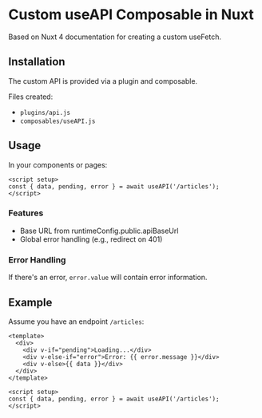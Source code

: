 # Custom useAPI Composable in Nuxt

Based on Nuxt 4 documentation for creating a custom useFetch.

## Installation

The custom API is provided via a plugin and composable.

Files created:
- `plugins/api.js`
- `composables/useAPI.js`

## Usage

In your components or pages:

```vue
<script setup>
const { data, pending, error } = await useAPI('/articles');
</script>
```

### Features
- Base URL from runtimeConfig.public.apiBaseUrl
- Global error handling (e.g., redirect on 401)

### Error Handling
If there's an error, `error.value` will contain error information.

## Example

Assume you have an endpoint `/articles`:

```vue
<template>
  <div>
    <div v-if="pending">Loading...</div>
    <div v-else-if="error">Error: {{ error.message }}</div>
    <div v-else>{{ data }}</div>
  </div>
</template>

<script setup>
const { data, pending, error } = await useAPI('/articles');
</script>
```